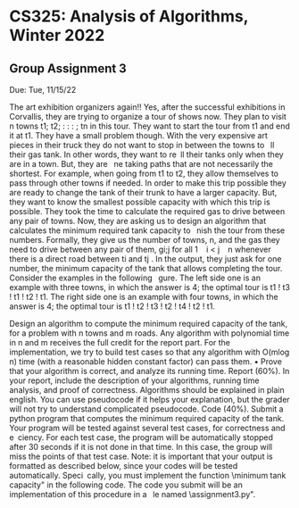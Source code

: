 # CS325: Analysis of Algorithms, Winter 2022
## Group Assignment 3
Due: Tue, 11/15/22

The art exhibition organizers again!! Yes, after the successful exhibitions in Corvallis, they are
trying to organize a tour of shows now. They plan to visit n towns t1; t2; : : : ; tn in this tour. They
want to start the tour from t1 and end it at t1. They have a small problem though. With the
very expensive art pieces in their truck they do not want to stop in between the towns to  ll their
gas tank. In other words, they want to re ll their tanks only when they are in a town. But, they
are  ne taking paths that are not necessarily the shortest. For example, when going from t1 to t2,
they allow themselves to pass through other towns if needed. In order to make this trip possible
they are ready to change the tank of their trunk to have a larger capacity. But, they want to know
the smallest possible capacity with which this trip is possible. They took the time to calculate the
required gas to drive between any pair of towns. Now, they are asking us to design an algorithm
that calculates the minimum required tank capacity to  nish the tour from these numbers.
Formally, they give us the number of towns, n, and the gas they need to drive between any pair
of them, gi;j for all 1   i < j   n whenever there is a direct road between ti and tj . In the output,
they just ask for one number, the minimum capacity of the tank that allows completing the tour.
Consider the examples in the following  gure. The left side one is an example with three towns, in
which the answer is 4; the optimal tour is t1 ! t3 ! t1 ! t2 ! t1. The right side one is an example
with four towns, in which the answer is 4; the optimal tour is t1 ! t2 ! t3 ! t2 ! t4 ! t2 ! t1.

Design an algorithm to compute the minimum required capacity of the tank, for a problem
with n towns and m roads. Any algorithm with polynomial time in n and m receives the
full credit for the report part. For the implementation, we try to build test cases so that any
algorithm with O(mlog n) time (with a reasonable hidden constant factor) can pass them.
• Prove that your algorithm is correct, and analyze its running time.
Report (60%). In your report, include the description of your algorithms, running time analysis,
and proof of correctness. Algorithms should be explained in plain english. You can use pseudocode
if it helps your explanation, but the grader will not try to understand complicated pseudocode.
Code (40%). Submit a python program that computes the minimum required capacity of the
tank. Your program will be tested against several test cases, for correctness and e ciency. For
each test case, the program will be automatically stopped after 30 seconds if it is not done in that
time. In this case, the group will miss the points of that test case.
Note: it is important that your output is formatted as described below, since your codes will
be tested automatically. Speci cally, you must implement the function \minimum tank capacity"
in the following code. The code you submit will be an implementation of this procedure in a  le
named \assignment3.py".


